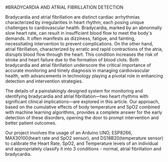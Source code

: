 #BRADYCARDIA AND ATRIAL FIBRILLATION DETECTION 

Bradycardia and atrial fibrillation are distinct cardiac arrhythmias characterized by irregularities in heart rhythm, each posing unique challenges to cardiovascular health. Bradycardia, marked by an abnormally slow heart rate, can result in insufficient blood flow to meet the body's demands. It often manifests as dizziness, fatigue, and fainting, necessitating intervention to prevent complications. On the other hand, atrial fibrillation, characterized by erratic and rapid contractions of the atria, disrupts blood flow through the heart. This condition increases the risk of stroke and heart failure due to the formation of blood clots. Both bradycardia and atrial fibrillation underscore the critical importance of accurate monitoring and timely diagnosis in managing cardiovascular health, with advancements in technology playing a pivotal role in enhancing detection and intervention strategies.

The details of a painstakingly designed system for monitoring and identifying bradycardia and atrial fibrillation—two heart rhythms with significant clinical implications—are explored in this article. Our approach, based on the cumulative effects of body temperature and SpO2 combined with machine learning algorithms, provides a complete answer for the early detection of these disorders, opening the door to prompt intervention and better patient outcomes.

Our project involves the usage of an Arduino UNO, ESP8266, MAX30100(heart rate and SpO2 sensor), and DS18B20(temperature sensor) to calibrate the Heart Rate, SpO2, and Temperature levels of an individual and appropriately classify it into 3 conditions - normal, atrial fibrillation and bradycardia.

